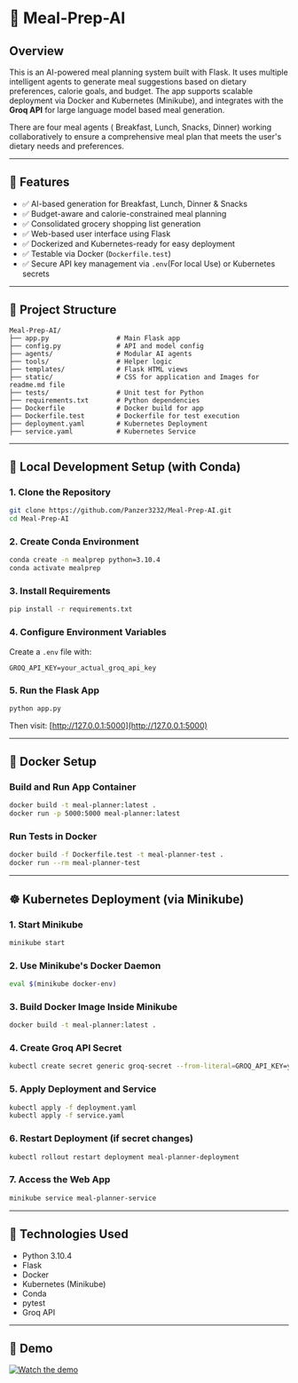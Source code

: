 # 🧠  Meal-Prep-AI

## Overview

This is an AI-powered meal planning system built with Flask. It uses multiple intelligent agents to generate meal suggestions based on dietary preferences, calorie goals, and budget. The app supports scalable deployment via Docker and Kubernetes (Minikube), and integrates with the **Groq API** for large language model based meal generation. 

There are four meal agents ( Breakfast, Lunch, Snacks, Dinner) working collaboratively to ensure a comprehensive meal plan that meets the user's dietary needs and preferences.

---

## 🚀 Features

- ✅ AI-based generation for Breakfast, Lunch, Dinner & Snacks  
- ✅ Budget-aware and calorie-constrained meal planning  
- ✅ Consolidated grocery shopping list generation  
- ✅ Web-based user interface using Flask  
- ✅ Dockerized and Kubernetes-ready for easy deployment  
- ✅ Testable via Docker (`Dockerfile.test`)  
- ✅ Secure API key management via `.env`(For local Use) or Kubernetes secrets  

---

## 🧩 Project Structure

```
Meal-Prep-AI/
├── app.py                 # Main Flask app
├── config.py              # API and model config
├── agents/                # Modular AI agents
├── tools/                 # Helper logic
├── templates/             # Flask HTML views
├── static/                # CSS for application and Images for readme.md file
├── tests/                 # Unit test for Python
├── requirements.txt       # Python dependencies
├── Dockerfile             # Docker build for app
├── Dockerfile.test        # Dockerfile for test execution
├── deployment.yaml        # Kubernetes Deployment
├── service.yaml           # Kubernetes Service              
```

---

## 🧪 Local Development Setup (with Conda)

### 1. Clone the Repository
```bash
git clone https://github.com/Panzer3232/Meal-Prep-AI.git
cd Meal-Prep-AI
```

### 2. Create Conda Environment
```bash
conda create -n mealprep python=3.10.4
conda activate mealprep
```

### 3. Install Requirements
```bash
pip install -r requirements.txt
```

### 4. Configure Environment Variables
Create a `.env` file with:
```env
GROQ_API_KEY=your_actual_groq_api_key
```

### 5. Run the Flask App
```bash
python app.py
```

Then visit: [http://127.0.0.1:5000](http://127.0.0.1:5000)

---

## 🐳 Docker Setup

### Build and Run App Container
```bash
docker build -t meal-planner:latest .
docker run -p 5000:5000 meal-planner:latest
```

### Run Tests in Docker
```bash
docker build -f Dockerfile.test -t meal-planner-test .
docker run --rm meal-planner-test
```

---

## ☸️ Kubernetes Deployment (via Minikube)

### 1. Start Minikube
```bash
minikube start
```

### 2. Use Minikube's Docker Daemon
```bash
eval $(minikube docker-env)
```

### 3. Build Docker Image Inside Minikube
```bash
docker build -t meal-planner:latest .
```

### 4. Create Groq API Secret
```bash
kubectl create secret generic groq-secret --from-literal=GROQ_API_KEY=your_actual_groq_api_key
```

### 5. Apply Deployment and Service
```bash
kubectl apply -f deployment.yaml
kubectl apply -f service.yaml
```

### 6. Restart Deployment (if secret changes)
```bash
kubectl rollout restart deployment meal-planner-deployment
```

### 7. Access the Web App
```bash
minikube service meal-planner-service
```

---

## 🧠 Technologies Used

- Python 3.10.4  
- Flask  
- Docker  
- Kubernetes (Minikube)  
- Conda  
- pytest  
- Groq API  

---
## 🎥 Demo

[![Watch the demo](https://img.youtube.com/vi/8T1m_LQMcfg/0.jpg)](https://www.youtube.com/watch?v=8T1m_LQMcfg)

